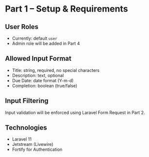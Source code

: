 # Part 1 – Setup & Requirements

## User Roles
- Currently: default `user`
- Admin role will be added in Part 4

## Allowed Input Format
- Title: string, required, no special characters
- Description: text, optional
- Due Date: date format (Y-m-d)
- Completion: boolean (true/false)

## Input Filtering
Input validation will be enforced using Laravel Form Request in Part 2.

## Technologies
- Laravel 11
- Jetstream (Livewire)
- Fortify for Authentication
